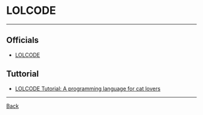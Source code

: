 # LOLCODE

---

## Officials

- [LOLCODE](http://www.lolcode.org/)

## Tuttorial

- [LOLCODE Tutorial: A programming language for cat lovers](https://lokalise.com/blog/lolcode-tutorial-on-programming-language-for-cat-lovers/)

---

[Back](./readme.md)

